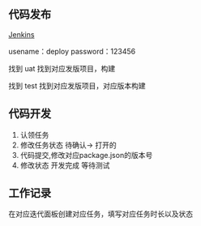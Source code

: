 ## 代码发布

[Jenkins](http://101.132.123.218:8080/)

usename：deploy  password：123456

找到 uat 找到对应发版项目，构建

找到 test 找到对应发版项目，对应版本构建

## 代码开发

1. 认领任务
2. 修改任务状态 待确认-> 打开的
3. 代码提交,修改对应package.json的版本号
4. 修改状态 开发完成 等待测试

## 工作记录

在对应迭代面板创建对应任务，填写对应任务时长以及状态